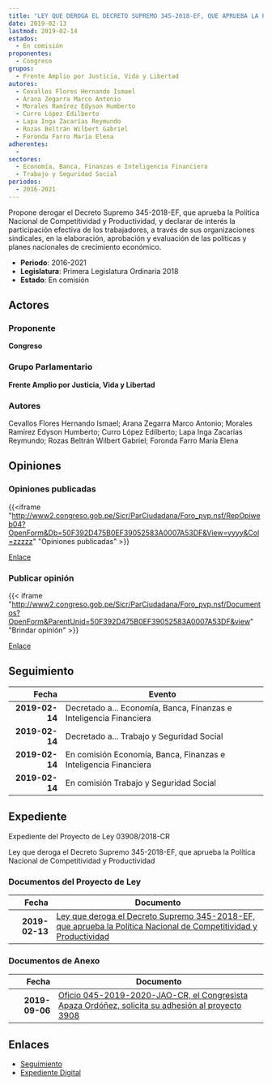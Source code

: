 ```yaml
---
title: "LEY QUE DEROGA EL DECRETO SUPREMO 345-2018-EF, QUE APRUEBA LA POLÍTICA NACIONAL DE COMPETITIVIDAD Y PRODUCTIVIDAD"
date: 2019-02-13
lastmod: 2019-02-14
estados: 
  - En comisión
proponentes: 
  - Congreso
grupos: 
  - Frente Amplio por Justicia, Vida y Libertad
autores: 
  - Cevallos Flores Hernando Ismael
  - Arana Zegarra Marco Antonio
  - Morales Ramírez Edyson Humberto
  - Curro López Edilberto
  - Lapa Inga Zacarías Reymundo
  - Rozas Beltrán Wilbert Gabriel
  - Foronda Farro María Elena
adherentes: 
  - 
sectores: 
  - Economía, Banca, Finanzas e Inteligencia Financiera
  - Trabajo y Seguridad Social
periodos: 
  - 2016-2021
---
```


Propone derogar el Decreto Supremo 345-2018-EF, que aprueba la Política Nacional de Competitividad y Productividad, y declarar de interés la participación efectiva de los trabajadores, a través de sus organizaciones sindicales, en la elaboración, aprobación y evaluación de las políticas y planes nacionales de crecimiento económico.

- **Periodo**: 2016-2021
- **Legislatura**: Primera Legislatura Ordinaria 2018
- **Estado**: En comisión

## Actores

### Proponente

**Congreso**

### Grupo Parlamentario

**Frente Amplio por Justicia, Vida y Libertad**

### Autores

Cevallos Flores Hernando Ismael; Arana Zegarra Marco Antonio; Morales Ramírez Edyson Humberto; Curro López Edilberto; Lapa Inga Zacarías Reymundo; Rozas Beltrán Wilbert Gabriel; Foronda Farro María Elena


## Opiniones

### Opiniones publicadas

{{<iframe "http://www2.congreso.gob.pe/Sicr/ParCiudadana/Foro_pvp.nsf/RepOpiweb04?OpenForm&Db=50F392D475B0EF39052583A0007A53DF&View=yyyy&Col=zzzzz" "Opiniones publicadas" >}}

[Enlace](http://www2.congreso.gob.pe/Sicr/ParCiudadana/Foro_pvp.nsf/RepOpiweb04?OpenForm&Db=50F392D475B0EF39052583A0007A53DF&View=yyyy&Col=zzzzz)
### Publicar opinión

{{< iframe "http://www2.congreso.gob.pe/Sicr/ParCiudadana/Foro_pvp.nsf/Documentos?OpenForm&ParentUnid=50F392D475B0EF39052583A0007A53DF&view" "Brindar opinión" >}}

[Enlace](http://www2.congreso.gob.pe/Sicr/ParCiudadana/Foro_pvp.nsf/Documentos?OpenForm&ParentUnid=50F392D475B0EF39052583A0007A53DF&view)

## Seguimiento

| Fecha | Evento |
|------:|--------|
| **2019-02-14** | Decretado a... Economía, Banca, Finanzas e Inteligencia Financiera|
| **2019-02-14** | Decretado a... Trabajo y Seguridad Social|
| **2019-02-14** | En comisión Economía, Banca, Finanzas e Inteligencia Financiera|
| **2019-02-14** | En comisión Trabajo y Seguridad Social|


## Expediente

Expediente del Proyecto de Ley 03908/2018-CR

Ley que deroga el Decreto Supremo 345-2018-EF, que aprueba la Política Nacional de Competitividad y Productividad


### Documentos del Proyecto de Ley

| Fecha | Documento |
|------:|--------|
| **2019-02-13** | [Ley que deroga el Decreto Supremo 345-2018-EF, que aprueba la Política Nacional de Competitividad y Productividad](http://www.leyes.congreso.gob.pe/Documentos/2016_2021/Proyectos_de_Ley_y_de_Resoluciones_Legislativas/PL0390820190213..pdf) |

### Documentos de Anexo

| Fecha | Documento |
|------:|--------|
| **2019-09-06** | [Oficio 045-2019-2020-JAO-CR, el Congresista Apaza Ordóñez, solicita su adhesión al proyecto 3908](http://www.leyes.congreso.gob.pe/Documentos/2016_2021/Adhesiones/Proyectos_de_Ley/OFICIO-045-2019-2020-JAO-CR.pdf) |

## Enlaces 

- [Seguimiento](http://www2.congreso.gob.pehttp://www2.congreso.gob.pe/Sicr/TraDocEstProc/CLProLey2016.nsf/f7fff46988ca05b1052578e100829cc7/989b994e1f844544052583a1000016e7?OpenDocument)
- [Expediente Digital](http://www2.congreso.gob.pehttp://www2.congreso.gob.pe/Sicr/TraDocEstProc/CLProLey2016.nsf/f7fff46988ca05b1052578e100829cc7/989b994e1f844544052583a1000016e7?OpenDocument&Click=05257FB7005EB655.eb71d0cf91d8294e05256cdf006b5706/$Body/0.1C6C)
